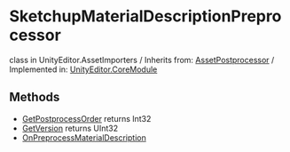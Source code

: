 # SketchupMaterialDescriptionPreprocessor
class in UnityEditor.AssetImporters
 / Inherits from: <a href="https://docs.unity3d.com/6000.1/Documentation/ScriptReference/AssetPostprocessor.html">AssetPostprocessor</a> / Implemented in: <a href="https://docs.unity3d.com/6000.1/Documentation/ScriptReference/UnityEditor.CoreModule.html">UnityEditor.CoreModule</a>

## Methods
- <a href="https://docs.unity3d.com/6000.1/Documentation/ScriptReference/SketchupMaterialDescriptionPreprocessor.GetPostprocessOrder.html">GetPostprocessOrder</a> returns Int32
- <a href="https://docs.unity3d.com/6000.1/Documentation/ScriptReference/SketchupMaterialDescriptionPreprocessor.GetVersion.html">GetVersion</a> returns UInt32
- <a href="https://docs.unity3d.com/6000.1/Documentation/ScriptReference/SketchupMaterialDescriptionPreprocessor.OnPreprocessMaterialDescription.html">OnPreprocessMaterialDescription</a>
